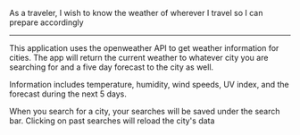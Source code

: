 As a traveler, I wish to know the weather of wherever I travel so I can prepare accordingly

******************************************

This application uses the openweather API to get weather information for cities. The app will return the current weather to whatever city you are searching for and a five day forecast to the city as well.

Information includes temperature, humidity, wind speeds, UV index, and the forecast during the next 5 days.

When you search for a city, your searches will be saved under the search bar. Clicking on past searches will reload the city's data

